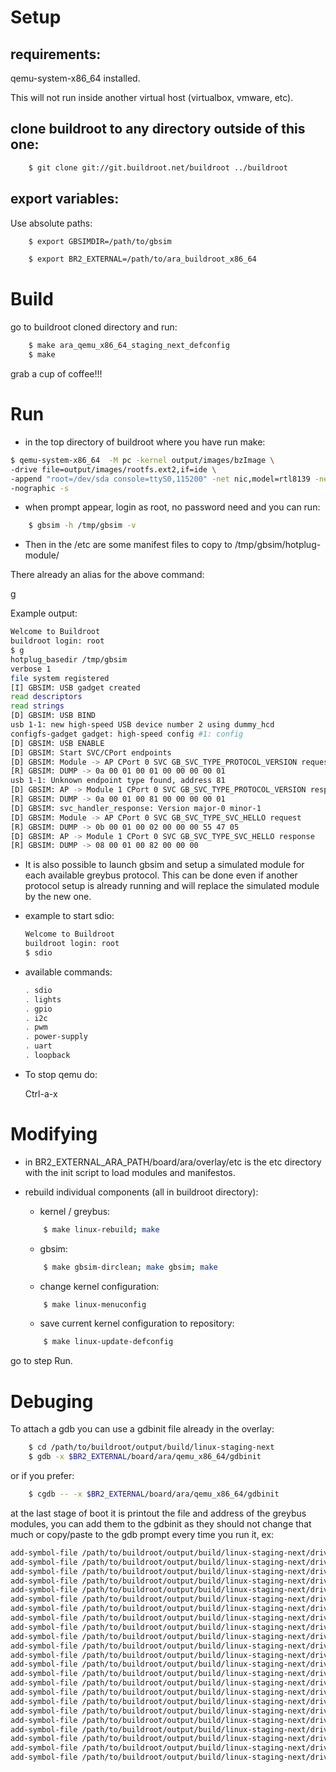 # Setup #

## requirements: ##

qemu-system-x86_64 installed.

This will not run inside another virtual host (virtualbox, vmware, etc).

## clone buildroot to any directory outside of this one: ##

```sh
	$ git clone git://git.buildroot.net/buildroot ../buildroot
```

## export variables: ##

Use absolute paths:

```sh
	$ export GBSIMDIR=/path/to/gbsim

	$ export BR2_EXTERNAL=/path/to/ara_buildroot_x86_64
```


# Build #

go to buildroot cloned directory and run:

```sh
	$ make ara_qemu_x86_64_staging_next_defconfig
	$ make
```

grab a cup of coffee!!!

# Run #

- in the top directory of buildroot where you have run make:

```sh
$ qemu-system-x86_64  -M pc -kernel output/images/bzImage \
-drive file=output/images/rootfs.ext2,if=ide \
-append "root=/dev/sda console=ttyS0,115200" -net nic,model=rtl8139 -net user \
-nographic -s
```

- when prompt appear, login as root, no password need and you can run:
```sh
	$ gbsim -h /tmp/gbsim -v
```
- Then in the /etc are some manifest files to copy to /tmp/gbsim/hotplug-module/

There already an alias for the above command:

g

Example output:
```sh
Welcome to Buildroot
buildroot login: root
$ g
hotplug_basedir /tmp/gbsim
verbose 1
file system registered
[I] GBSIM: USB gadget created
read descriptors
read strings
[D] GBSIM: USB BIND
usb 1-1: new high-speed USB device number 2 using dummy_hcd
configfs-gadget gadget: high-speed config #1: config
[D] GBSIM: USB ENABLE
[D] GBSIM: Start SVC/CPort endpoints
[D] GBSIM: Module -> AP CPort 0 SVC GB_SVC_TYPE_PROTOCOL_VERSION request
[R] GBSIM: DUMP -> 0a 00 01 00 01 00 00 00 00 01
usb 1-1: Unknown endpoint type found, address 81
[D] GBSIM: AP -> Module 1 CPort 0 SVC GB_SVC_TYPE_PROTOCOL_VERSION response
[R] GBSIM: DUMP -> 0a 00 01 00 81 00 00 00 00 01
[D] GBSIM: svc_handler_response: Version major-0 minor-1
[D] GBSIM: Module -> AP CPort 0 SVC GB_SVC_TYPE_SVC_HELLO request
[R] GBSIM: DUMP -> 0b 00 01 00 02 00 00 00 55 47 05
[D] GBSIM: AP -> Module 1 CPort 0 SVC GB_SVC_TYPE_SVC_HELLO response
[R] GBSIM: DUMP -> 08 00 01 00 82 00 00 00
```

- It is also possible to launch gbsim and setup a simulated module for each
available greybus protocol. This can be done even if another protocol setup is
already running and will replace the simulated module by the new one.

- example to start sdio:
	```sh
	Welcome to Buildroot
	buildroot login: root
	$ sdio
	```
- available commands:
	```sh
	. sdio
	. lights
	. gpio
	. i2c
	. pwm
	. power-supply
	. uart
	. loopback
	```

- To stop qemu do:

	Ctrl-a-x

# Modifying #

* in BR2_EXTERNAL_ARA_PATH/board/ara/overlay/etc is the etc directory with the init
  script to load modules and manifestos.

* rebuild individual components (all in buildroot directory):

	- kernel / greybus:
	```sh
		$ make linux-rebuild; make
	```

	- gbsim:
	```sh
		$ make gbsim-dirclean; make gbsim; make
	```

	- change kernel configuration:
	```sh
		$ make linux-menuconfig
	```

	- save current kernel configuration to repository:
	```sh
		$ make linux-update-defconfig
	```

go to step Run.

# Debuging #

To attach a gdb you can use a gdbinit file already in the overlay:
```sh
	$ cd /path/to/buildroot/output/build/linux-staging-next
	$ gdb -x $BR2_EXTERNAL/board/ara/qemu_x86_64/gdbinit
```

or if you prefer:
```sh
	$ cgdb -- -x $BR2_EXTERNAL/board/ara/qemu_x86_64/gdbinit
```

at the last stage of boot it is printout the file and address of the greybus
modules, you can add them to the gdbinit as they should not change that much or
copy/paste to the gdb prompt every time you run it, ex:

```sh
add-symbol-file /path/to/buildroot/output/build/linux-staging-next/drivers/staging/greybus/gb-audio-apbridgea.o 0xffffffffa003f000
add-symbol-file /path/to/buildroot/output/build/linux-staging-next/drivers/staging/greybus/gb-audio-gb.o 0xffffffffa0043000
add-symbol-file /path/to/buildroot/output/build/linux-staging-next/drivers/staging/greybus/gb-audio-manager.o 0xffffffffa0047000
add-symbol-file /path/to/buildroot/output/build/linux-staging-next/drivers/staging/greybus/gb-bootrom.o 0xffffffffa004c000
add-symbol-file /path/to/buildroot/output/build/linux-staging-next/drivers/staging/greybus/gb-es2.o 0xffffffffa0051000
add-symbol-file /path/to/buildroot/output/build/linux-staging-next/drivers/staging/greybus/gb-firmware.o 0xffffffffa005c000
add-symbol-file /path/to/buildroot/output/build/linux-staging-next/drivers/staging/greybus/gb-gbphy.o 0xffffffffa0064000
add-symbol-file /path/to/buildroot/output/build/linux-staging-next/drivers/staging/greybus/gb-gpio.o 0xffffffffa0069000
add-symbol-file /path/to/buildroot/output/build/linux-staging-next/drivers/staging/greybus/gb-hid.o 0xffffffffa006e000
add-symbol-file /path/to/buildroot/output/build/linux-staging-next/drivers/staging/greybus/gb-i2c.o 0xffffffffa0073000
add-symbol-file /path/to/buildroot/output/build/linux-staging-next/drivers/staging/greybus/gb-light.o 0xffffffffa0077000
add-symbol-file /path/to/buildroot/output/build/linux-staging-next/drivers/staging/greybus/gb-log.o 0xffffffffa007d000
add-symbol-file /path/to/buildroot/output/build/linux-staging-next/drivers/staging/greybus/gb-loopback.o 0xffffffffa0081000
add-symbol-file /path/to/buildroot/output/build/linux-staging-next/drivers/staging/greybus/gb-power-supply.o 0xffffffffa008b000
add-symbol-file /path/to/buildroot/output/build/linux-staging-next/drivers/staging/greybus/gb-pwm.o 0xffffffffa0090000
add-symbol-file /path/to/buildroot/output/build/linux-staging-next/drivers/staging/greybus/gb-raw.o 0xffffffffa0094000
add-symbol-file /path/to/buildroot/output/build/linux-staging-next/drivers/staging/greybus/gb-sdio.o 0xffffffffa0098000
add-symbol-file /path/to/buildroot/output/build/linux-staging-next/drivers/staging/greybus/gb-spi.o 0xffffffffa009d000
add-symbol-file /path/to/buildroot/output/build/linux-staging-next/drivers/staging/greybus/gb-spilib.o 0xffffffffa0058000
add-symbol-file /path/to/buildroot/output/build/linux-staging-next/drivers/staging/greybus/gb-uart.o 0xffffffffa00a1000
add-symbol-file /path/to/buildroot/output/build/linux-staging-next/drivers/staging/greybus/gb-usb.o 0xffffffffa00a8000
add-symbol-file /path/to/buildroot/output/build/linux-staging-next/drivers/staging/greybus/gb-vibrator.o 0xffffffffa00ac000
add-symbol-file /path/to/buildroot/output/build/linux-staging-next/drivers/staging/greybus/greybus.o 0xffffffffa0024000
```
